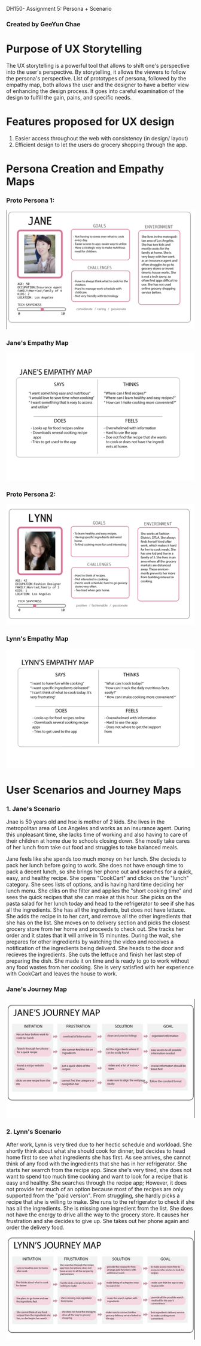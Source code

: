 DH150- Assignment 5: Persona + Scenario
### Created by GeeYun Chae

# Purpose of UX Storytelling
The UX storytelling is a powerful tool that allows to shift one's perspective into the user's perspective. By storytelling, it allows the viewers to follow the persona's perspective. List of prototypes of persona, followed by the empathy map, both allows the user and the designer to have a better view of enhancing the design process. It goes into careful examination of the design to fulfill the gain, pains, and specific needs. 

# Features proposed for UX design
1. Easier access throughout the web with consistency (in design/ layout)
2. Efficient design to let the users do grocery shopping through the app.

# Persona Creation and Empathy Maps
### Proto Persona 1: 
![image](jane.png)

### Jane's Empathy Map
![image](map1.png)

### Proto Persona 2:
![image](lynn.png)

### Lynn's Empathy Map
![image](map2.png)

# User Scenarios and Journey Maps
### 1. Jane's Scenario
Jnae is 50 years old and hse is mother of 2 kids. She lives in the metropolitan area of Los Angeles and works as an insurance agent. During this unpleasant time, she lacks time of working and also having to care of their children at home due to schools closing down. She mostly take cares of her lunch from take out food and struggles to take balanced meals.

Jane feels like she spends too much money on her lunch. She decieds to pack her lunch before going to work. She does not have enough time to pack a decent lunch, so she brings her phone out and searches for a quick, easy, and healthy recipe. She opens "CookCart" and clicks on the "lunch" category. She sees lists of options, and is having hard time deciding her lunch menu. She cliks on the filter and applies the "short cooking time" and sees the quick recipes that she can make at this hour. She picks on the pasta salad for her lunch today and head to the refrigerator to see if she has all the ingredients. She has all the ingredients, but does not have lettuce. She adds the recipe in to her cart, and remove all the other ingredients that she has on the list. She moves on to delivery section and picks the closest grocery store from her home and proceeds to check out. She tracks her order and it states that it will arrive in 15 minuntes. During the wait, she prepares for other ingredients by watching the video and receives a notification of the ingredients being deliverd. She heads to the door and recieves the ingredients. She cuts the lettuce and finish her last step of preparing the dish. She made it on time and is ready to go to work without any food wastes from her cooking. She is very satisfied with her experience with CookCart and leaves the house to work.
### Jane's Journey Map
![image](pink1.png)

### 2. Lynn's Scenario
After work, Lynn is very tired due to her hectic schedule and workload. She shortly think about what she should cook for dinner, but decides to head home first to see what ingredients she has first. As see arrives, she cannot think of any food with the ingredients that she has in her refrigerator. She starts her searrch from the recipe app. Since she's very tired, she does not want to spend too much time cooking and want to look for a recipe that is easy and healthy. 
She searches through the recipe app; However, it does not provide her much of an option because most of the recipes are only supported from the "paid version". From struggling, she hardly picks a recipe that she is willing to make. She runs to the refrigerator to check if she has all the ingredients. She is missing one ingredient from the list. She does not have the energy to drive all the way to the grocery store. It causes her frustration and she decides to give up. She takes out her phone again and order the delivery food. 
![image](pink3.png)

